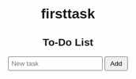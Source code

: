 # firsttask
<!DOCTYPE html>
<html lang="en">
<head>
  <title>Simple To-Do</title>
  <style>
    body { font-family: sans-serif; text-align: center; margin-top: 50px; }
    input { padding: 5px; }
    button { padding: 5px 10px; }
    li { margin: 5px 0; }
  </style>
</head>
<body>
  <h2>To-Do List</h2>
  <input id="task" type="text" placeholder="New task">
  <button onclick="addTask()">Add</button>
  <ul id="list"></ul>

  <script>
    function addTask() {
      let task = document.getElementById("task").value;
      if (task === "") return;
      let li = document.createElement("li");
      li.textContent = task;
      li.onclick = () => li.remove(); // Click to remove
      document.getElementById("list").appendChild(li);
      document.getElementById("task").value = "";
    }
  </script>
</body>
</html>

